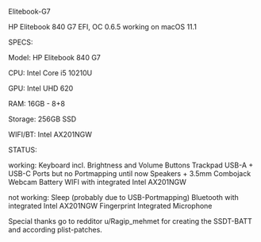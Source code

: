 Elitebook-G7

HP Elitebook 840 G7 EFI, OC 0.6.5 working on macOS 11.1

SPECS:

Model: HP Elitebook 840 G7

CPU: Intel Core i5 10210U

GPU: Intel UHD 620

RAM: 16GB - 8+8

Storage: 256GB SSD

WIFI/BT: Intel AX201NGW


STATUS:

working:
Keyboard incl. Brightness and Volume Buttons
Trackpad
USB-A + USB-C Ports but no Portmapping until now
Speakers + 3.5mm Combojack
Webcam
Battery
WIFI with integrated Intel AX201NGW

not working:
Sleep (probably due to USB-Portmapping)
Bluetooth with integrated Intel AX201NGW
Fingerprint
Integrated Microphone


Special thanks go to redditor u/Ragip_mehmet for creating the SSDT-BATT and according plist-patches.
